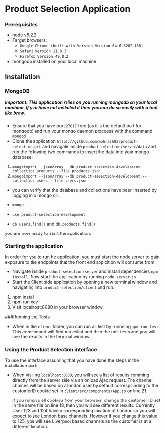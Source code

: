 # Product Selection Application

### Prerequisites 
- node v6.2.2
- Target browsers: 
  - `Google Chrome (built with Version Version 64.0.3282.186)`
  - `Safari Version 11.0.3 `
  - `Firefox Version 49.0.2`
- mongodb installed on your local machine 


## Installation
### MongoDB
##### Important: This application relies on you running mongodb on your local machine. If you have not installed it then you can do so easily with a tool like brew. 
- Ensure that you have port `27017` free (as it is the default port for mongodb) and run your mongo daemon proccess with the command `mongod`
- Clone the application `https://github.com/mohrash92/product-selection.git` and navigate inside `product-selection/server/data` and run the following two commands to insert the data into your mongo database:

1) `mongoimport --jsonArray --db product-selection-development --collection products --file products.json`
2) `mongoimport --jsonArray --db product-selection-development --collection users --file users.json`

- you can verify that the database and collections have been inserted by logging into mongo cli:

- `mongo`
- `use product-selection-development`
- `db.users.find()` and `db.products.find()`

you are now ready to start the application. 

### Starting the application
In order for you to run he application, you must start the node server to gain exposure to the endpoints that the front end applcition will consume from.

- Navigate inside `product-selection/server` and install dependencies `npm install`. Now start the application by running `node server.js`
- Start the Client side application by opening a new terminal window and navigating into `product-selection/client` and run:
 1) npm install
 2) npm run dev 
 3) Visit localhost:8080 in your browser window

###Running the Tests
- When in the `client` folder, you can run all test by runnning `npm run test`. This commmand will first run eslint and then the unit tests and you will see the results in the terminal window.


### Using the Product Selection interface
To use the interface assuming that you have done the steps in the installation part:
 
- When visiting `localhost:8080`, you will see a list of results comming directly from the server side via an onload Ajax request. The channel choices will be based on a london user by default correspoinding to the customerID cookie set in `client/src/components/App.js` on line 21.

  if you remove all cookies from your browser, change the customer ID set in the same file on line 18, then you will see different results. Currently User 123 and 124 have a corresponding location of London so you will expect to see London base channels. However if you change this value to 125, you will see Liverpool based channels as the customer is at a different location. 

